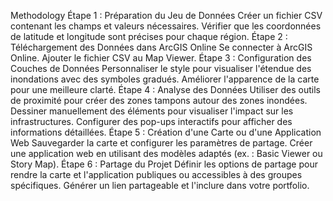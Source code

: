 Methodology
Étape 1 : Préparation du Jeu de Données
Créer un fichier CSV contenant les champs et valeurs nécessaires.
Vérifier que les coordonnées de latitude et longitude sont précises pour chaque région.
Étape 2 : Téléchargement des Données dans ArcGIS Online
Se connecter à ArcGIS Online.
Ajouter le fichier CSV au Map Viewer.
Étape 3 : Configuration des Couches de Données
Personnaliser le style pour visualiser l'étendue des inondations avec des symboles gradués.
Améliorer l'apparence de la carte pour une meilleure clarté.
Étape 4 : Analyse des Données
Utiliser des outils de proximité pour créer des zones tampons autour des zones inondées.
Dessiner manuellement des éléments pour visualiser l'impact sur les infrastructures.
Configurer des pop-ups interactifs pour afficher des informations détaillées.
Étape 5 : Création d'une Carte ou d'une Application Web
Sauvegarder la carte et configurer les paramètres de partage.
Créer une application web en utilisant des modèles adaptés (ex. : Basic Viewer ou Story Map).
Étape 6 : Partage du Projet
Définir les options de partage pour rendre la carte et l'application publiques ou accessibles à des groupes spécifiques.
Générer un lien partageable et l'inclure dans votre portfolio.
